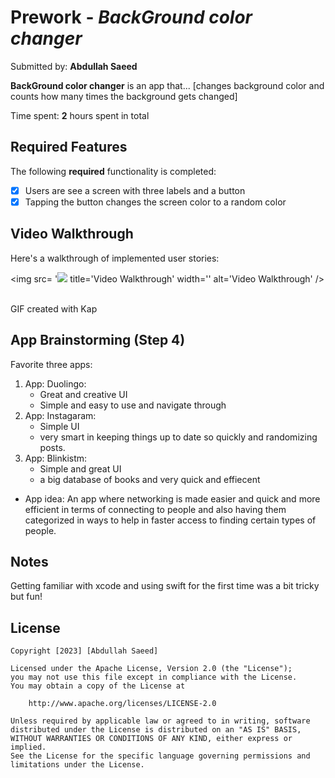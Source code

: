 # Prework - *BackGround color changer*

Submitted by: **Abdullah Saeed**

**BackGround color changer** is an app that... [changes background color and counts how many times the background gets changed] 

Time spent: **2** hours spent in total

## Required Features

The following **required** functionality is completed:

- [x] Users are see a screen with three labels and a button
- [x] Tapping the button changes the screen color to a random color
 
## Video Walkthrough

Here's a walkthrough of implemented user stories:

<img src= '![](https://i.imgur.com/9xeeSBZ.gif) title='Video Walkthrough' width='' alt='Video Walkthrough' />
  
<!-- Replace this with whatever GIF tool you used! -->
GIF created with Kap  
<!-- Recommended tools:
[Kap](https://getkap.co/) for macOS-->

## App Brainstorming (Step 4)

Favorite three apps:
1. App: Duolingo:
    - Great and creative UI
    - Simple and easy to use and navigate through
2. App: Instagaram:
    - Simple UI
    - very smart in keeping things up to date so quickly and randomizing posts.
3. App: Blinkistm:
    - Simple and great UI
    - a big database of books and very quick and effiecent

- App idea:
An app where networking is made easier and quick and more efficient in terms of connecting to people and also having them categorized in ways to help in faster access to finding certain types of people.



## Notes

Getting familiar with xcode and using swift for the first time was a bit tricky but fun!

## License

    Copyright [2023] [Abdullah Saeed]

    Licensed under the Apache License, Version 2.0 (the "License");
    you may not use this file except in compliance with the License.
    You may obtain a copy of the License at

        http://www.apache.org/licenses/LICENSE-2.0

    Unless required by applicable law or agreed to in writing, software
    distributed under the License is distributed on an "AS IS" BASIS,
    WITHOUT WARRANTIES OR CONDITIONS OF ANY KIND, either express or implied.
    See the License for the specific language governing permissions and
    limitations under the License.
